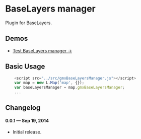 BaseLayers manager
==========

Plugin for BaseLayers.

## Demos

- [Test BaseLayers manager &rarr;](http://originalsin.github.io/Leaflet.gmxBaseLayersManager/examples/BaseLayerManager.html)


## Basic Usage

```js
    <script src="../src/gmxBaseLayersManager.js"></script>
    var map = new L.Map('map', {});
    var baseLayersManager = map.gmxBaseLayersManager;
    ...
```

## Changelog

#### 0.0.1 &mdash; Sep 19, 2014

- Initial release.

